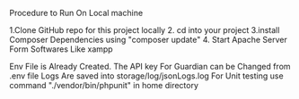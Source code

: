 
Procedure to Run On Local machine


1.Clone GitHub repo for this project locally
2. cd into your project
3.install Composer Dependencies using "composer update"
4. Start Apache Server Form Softwares Like xampp

Env File is Already  Created.
The API key For Guardian can be Changed from .env file
 Logs Are saved into storage/log/jsonLogs.log
 For Unit testing use command "./vendor/bin/phpunit" in home directory
 
 
